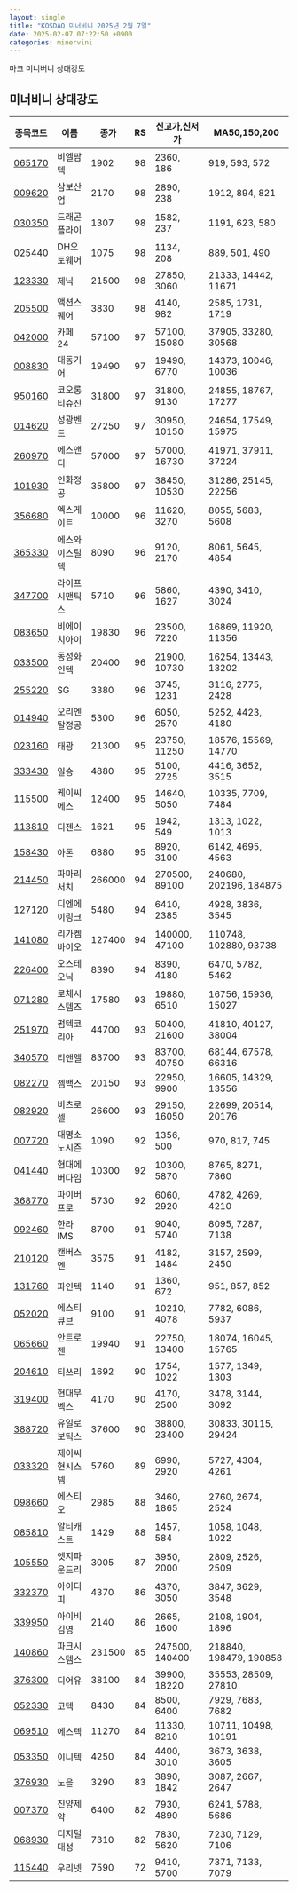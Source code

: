 ```yaml
---
layout: single
title: "KOSDAQ 미너비니 2025년 2월 7일"
date: 2025-02-07 07:22:50 +0900
categories: minervini
---
```

마크 미니버니 상대강도
## 미너비니 상대강도

|종목코드|이름|종가|RS|신고가,신저가|MA50,150,200|
|------|---|---|--|---------|------------|
|[065170](https://finance.daum.net/quotes/A065170)|비엘팜텍|1902|98|2360, 186|919, 593, 572|
|[009620](https://finance.daum.net/quotes/A009620)|삼보산업|2170|98|2890, 238|1912, 894, 821|
|[030350](https://finance.daum.net/quotes/A030350)|드래곤플라이|1307|98|1582, 237|1191, 623, 580|
|[025440](https://finance.daum.net/quotes/A025440)|DH오토웨어|1075|98|1134, 208|889, 501, 490|
|[123330](https://finance.daum.net/quotes/A123330)|제닉|21500|98|27850, 3060|21333, 14442, 11671|
|[205500](https://finance.daum.net/quotes/A205500)|액션스퀘어|3830|98|4140, 982|2585, 1731, 1719|
|[042000](https://finance.daum.net/quotes/A042000)|카페24|57100|97|57100, 15080|37905, 33280, 30568|
|[008830](https://finance.daum.net/quotes/A008830)|대동기어|19490|97|19490, 6770|14373, 10046, 10036|
|[950160](https://finance.daum.net/quotes/A950160)|코오롱티슈진|31800|97|31800, 9130|24855, 18767, 17277|
|[014620](https://finance.daum.net/quotes/A014620)|성광벤드|27250|97|30950, 10150|24654, 17549, 15975|
|[260970](https://finance.daum.net/quotes/A260970)|에스앤디|57000|97|57000, 16730|41971, 37911, 37224|
|[101930](https://finance.daum.net/quotes/A101930)|인화정공|35800|97|38450, 10530|31286, 25145, 22256|
|[356680](https://finance.daum.net/quotes/A356680)|엑스게이트|10000|96|11620, 3270|8055, 5683, 5608|
|[365330](https://finance.daum.net/quotes/A365330)|에스와이스틸텍|8090|96|9120, 2170|8061, 5645, 4854|
|[347700](https://finance.daum.net/quotes/A347700)|라이프시맨틱스|5710|96|5860, 1627|4390, 3410, 3024|
|[083650](https://finance.daum.net/quotes/A083650)|비에이치아이|19830|96|23500, 7220|16869, 11920, 11356|
|[033500](https://finance.daum.net/quotes/A033500)|동성화인텍|20400|96|21900, 10730|16254, 13443, 13202|
|[255220](https://finance.daum.net/quotes/A255220)|SG|3380|96|3745, 1231|3116, 2775, 2428|
|[014940](https://finance.daum.net/quotes/A014940)|오리엔탈정공|5300|96|6050, 2570|5252, 4423, 4180|
|[023160](https://finance.daum.net/quotes/A023160)|태광|21300|95|23750, 11250|18576, 15569, 14770|
|[333430](https://finance.daum.net/quotes/A333430)|일승|4880|95|5100, 2725|4416, 3652, 3515|
|[115500](https://finance.daum.net/quotes/A115500)|케이씨에스|12400|95|14640, 5050|10335, 7709, 7484|
|[113810](https://finance.daum.net/quotes/A113810)|디젠스|1621|95|1942, 549|1313, 1022, 1013|
|[158430](https://finance.daum.net/quotes/A158430)|아톤|6880|95|8920, 3100|6142, 4695, 4563|
|[214450](https://finance.daum.net/quotes/A214450)|파마리서치|266000|94|270500, 89100|240680, 202196, 184875|
|[127120](https://finance.daum.net/quotes/A127120)|디엔에이링크|5480|94|6410, 2385|4928, 3836, 3545|
|[141080](https://finance.daum.net/quotes/A141080)|리가켐바이오|127400|94|140000, 47100|110748, 102880, 93738|
|[226400](https://finance.daum.net/quotes/A226400)|오스테오닉|8390|94|8390, 4180|6470, 5782, 5462|
|[071280](https://finance.daum.net/quotes/A071280)|로체시스템즈|17580|93|19880, 6510|16756, 15936, 15027|
|[251970](https://finance.daum.net/quotes/A251970)|펌텍코리아|44700|93|50400, 21600|41810, 40127, 38004|
|[340570](https://finance.daum.net/quotes/A340570)|티앤엘|83700|93|83700, 40750|68144, 67578, 66316|
|[082270](https://finance.daum.net/quotes/A082270)|젬백스|20150|93|22950, 9900|16605, 14329, 13556|
|[082920](https://finance.daum.net/quotes/A082920)|비츠로셀|26600|93|29150, 16050|22699, 20514, 20176|
|[007720](https://finance.daum.net/quotes/A007720)|대명소노시즌|1090|92|1356, 500|970, 817, 745|
|[041440](https://finance.daum.net/quotes/A041440)|현대에버다임|10300|92|10300, 5870|8765, 8271, 7860|
|[368770](https://finance.daum.net/quotes/A368770)|파이버프로|5730|92|6060, 2920|4782, 4269, 4210|
|[092460](https://finance.daum.net/quotes/A092460)|한라IMS|8700|91|9040, 5740|8095, 7287, 7138|
|[210120](https://finance.daum.net/quotes/A210120)|캔버스엔|3575|91|4182, 1484|3157, 2599, 2450|
|[131760](https://finance.daum.net/quotes/A131760)|파인텍|1140|91|1360, 672|951, 857, 852|
|[052020](https://finance.daum.net/quotes/A052020)|에스티큐브|9100|91|10210, 4078|7782, 6086, 5937|
|[065660](https://finance.daum.net/quotes/A065660)|안트로젠|19940|91|22750, 13400|18074, 16045, 15765|
|[204610](https://finance.daum.net/quotes/A204610)|티쓰리|1692|90|1754, 1022|1577, 1349, 1303|
|[319400](https://finance.daum.net/quotes/A319400)|현대무벡스|4170|90|4170, 2500|3478, 3144, 3092|
|[388720](https://finance.daum.net/quotes/A388720)|유일로보틱스|37600|90|38800, 23400|30833, 30115, 29424|
|[033320](https://finance.daum.net/quotes/A033320)|제이씨현시스템|5760|89|6990, 2920|5727, 4304, 4261|
|[098660](https://finance.daum.net/quotes/A098660)|에스티오|2985|88|3460, 1865|2760, 2674, 2524|
|[085810](https://finance.daum.net/quotes/A085810)|알티캐스트|1429|88|1457, 584|1058, 1048, 1022|
|[105550](https://finance.daum.net/quotes/A105550)|엣지파운드리|3005|87|3950, 2000|2809, 2526, 2509|
|[332370](https://finance.daum.net/quotes/A332370)|아이디피|4370|86|4370, 3050|3847, 3629, 3548|
|[339950](https://finance.daum.net/quotes/A339950)|아이비김영|2140|86|2665, 1600|2108, 1904, 1896|
|[140860](https://finance.daum.net/quotes/A140860)|파크시스템스|231500|85|247500, 140400|218840, 198479, 190858|
|[376300](https://finance.daum.net/quotes/A376300)|디어유|38100|84|39900, 18220|35553, 28509, 27810|
|[052330](https://finance.daum.net/quotes/A052330)|코텍|8430|84|8500, 6400|7929, 7683, 7682|
|[069510](https://finance.daum.net/quotes/A069510)|에스텍|11270|84|11330, 8210|10711, 10498, 10191|
|[053350](https://finance.daum.net/quotes/A053350)|이니텍|4250|84|4400, 3010|3673, 3638, 3605|
|[376930](https://finance.daum.net/quotes/A376930)|노을|3290|83|3890, 1842|3087, 2667, 2647|
|[007370](https://finance.daum.net/quotes/A007370)|진양제약|6400|82|7930, 4890|6241, 5788, 5686|
|[068930](https://finance.daum.net/quotes/A068930)|디지털대성|7310|82|7830, 5620|7230, 7129, 7106|
|[115440](https://finance.daum.net/quotes/A115440)|우리넷|7590|72|9410, 5700|7371, 7133, 7079|


